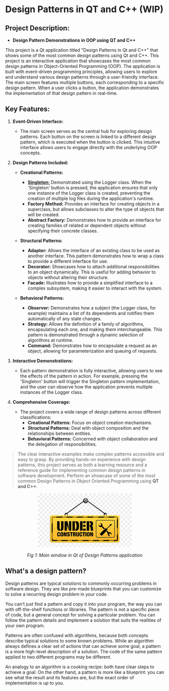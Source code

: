# Design Patterns in QT and C++ **(WIP)**

## Project Description: 
 - **Design Pattern Demonstrations in OOP using QT and C++**

This project is a Qt application titled "Design Patterns in Qt and C++" that shows some of the most common design patterns using Qt and C++.
This project is an interactive application that showcases the most common design patterns in Object-Oriented Programming (OOP). 
The application is built with event-driven programming principles, allowing users to explore and understand various design patterns through a user-friendly 
interface. The main screen features multiple buttons, each corresponding to a specific design pattern. When a user clicks a button, the application demonstrates 
the implementation of that design pattern in real-time.

## Key Features:
1. **Event-Driven Interface:**

    - The main screen serves as the central hub for exploring design patterns. Each button on the screen is linked to a different design pattern, which is executed when the button is clicked. This intuitive interface allows users to engage directly with the underlying OOP concepts.

2. **Design Patterns Included:**

    - **Creational Patterns:**

        -  [**Singleton:**](singleton/README.md) Demonstrated using the Logger class. When the 'Singleton' button is pressed, the application ensures that only one instance of the Logger class is created, preventing the creation of multiple log files during the application's runtime.
        - **Factory Method:** Provides an interface for creating objects in a superclass, but allows subclasses to alter the type of objects that will be created.
        - **Abstract Factory:** Demonstrates how to provide an interface for creating families of related or dependent objects without specifying their concrete classes.
    - **Structural Patterns:**

        - **Adapter:** Allows the interface of an existing class to be used as another interface. This pattern demonstrates how to wrap a class to provide a different interface for use.
        - **Decorator:** Showcases how to attach additional responsibilities to an object dynamically. This is useful for adding behavior to objects without altering their structure.
        - **Facade:** Illustrates how to provide a simplified interface to a complex subsystem, making it easier to interact with the system.
    - **Behavioral Patterns:**

        - **Observer:** Demonstrates how a subject (the Logger class, for example) maintains a list of its dependents and notifies them automatically of any state changes.
        - **Strategy:** Allows the definition of a family of algorithms, encapsulating each one, and making them interchangeable. This pattern is demonstrated through a dynamic selection of algorithms at runtime.
        - **Command:** Demonstrates how to encapsulate a request as an object, allowing for parameterization and queuing of requests.

3. **Interactive Demonstrations:**

    - Each pattern demonstration is fully interactive, allowing users to see the effects of the pattern in action. For example, pressing the 'Singleton' button will trigger the Singleton pattern implementation, and the user can observe how the application prevents multiple instances of the Logger class.

4. **Comprehensive Coverage:**

    - The project covers a wide range of design patterns across different classifications:
        - **Creational Patterns:** Focus on object creation mechanisms.
        - **Structural Patterns:** Deal with object composition and the relationships between entities.
        - **Behavioral Patterns:** Concerned with object collaboration and the delegation of responsibilities.

>The clear interactive examples make complex patterns accessible and easy to grasp.
By providing hands-on experience with design patterns, this project serves as both a learning resource and a reference guide for implementing common design patterns in software development.
Perform an showcase of some of the most common Design Patterns in Object Oriented Programming using **QT and C++**.

<p align="center">
  <img src="images/underconstruction.png" width="298" height="169" alt="Main window in Qt of Design Patterns application">
</p>
<p align="center">

<p align="center">
  <em>Fig 1: Main window in Qt of Design Patterns application</em>
</p>


## What's a design pattern?
Design patterns are typical solutions to commonly occurring problems in software design. They are like pre-made blueprints that you can customize
to solve a recurring design problem in your code.

You can’t just find a pattern and copy it into your program, the way you can with off-the-shelf functions or libraries. The pattern is not a 
specific piece of code, but a general concept for solving a particular problem. You can follow the pattern details and implement a solution 
that suits the realities of your own program.

Patterns are often confused with algorithms, because both concepts describe typical solutions to some known problems. While an algorithm always 
defines a clear set of actions that can achieve some goal, a pattern is a more high-level description of a solution. The code of the same pattern 
applied to two different programs may be different.

An analogy to an algorithm is a cooking recipe: both have clear steps to achieve a goal. On the other hand, a pattern is more like a blueprint: 
you can see what the result and its features are, but the exact order of implementation is up to you.

